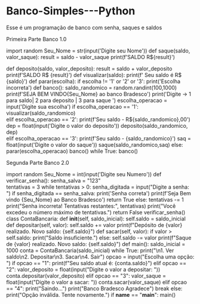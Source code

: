 # Banco-Simples---Python
Esse é um programação de banco com senha, saques e saldos

Primeira Parte Banco 1.0

import random
Seu_Nome = str(input('Digite seu Nome'))
def saque(saldo, valor_saque):
        result =  saldo -  valor_saque 
        print(f'SALDO R${result}')
 
def deposito(saldo, valor_deposito): 
        result  =  saldo  +  valor_deposito
        print(f'SALDO R$ {result}')
def visualizar(saldo): 
    print(f' Seu saldo é R$ {saldo}')
def parar(escolha):
    if escolha != '1' or '2' or '3':
       print('Escolha incorreta') 
def banco():
    saldo_randomico =  random.randint(100,1000)
    print(f'SEJA BEM VINDO{Seu_Nome} ao banco Bradesco')
    print('Digite -> 1 para saldo| 2 para deposito | 3 para saque ') 
    escolha_operacao =   input('Digite sua escolha')
    if escolha_operacao ==  '1':
       visualizar(saldo_randomico)  
    elif escolha_operacao == '2': 
       print(f'Seu saldo  -  R${saldo_randomico},00') 
       dep =  float(input('Digite o valor do deposito')) 
       deposito(saldo_randomico, dep)    
    elif escolha_operacao == '3':
       print(f'Seu saldo  -  {saldo_randomico}') 
       saq =  float(input('Digite o valor do saque')) 
       saque(saldo_randomico,saq) 
    else: 
       parar(escolha_operacao)
       banco()
while True:
      banco()        

Segunda Parte Banco 2.0

import random
Seu_Nome = int(input('Digite seu Numero'))
def verificar_senha():
    senha_salva = "123"  
    tentativas = 3
    while tentativas > 0:
        senha_digitada = input("Digite a senha: ")
        if senha_digitada == senha_salva:
            print('Senha correta')
            print(f'Seja Bem vindo {Seu_Nome} ao Banco Bradesco')
            return True
        else:
            tentativas -= 1
            print("Senha incorreta! Tentativas restantes:", tentativas)
    print("Você excedeu o número máximo de tentativas.")
    return False
verificar_senha()     
class ContaBancaria:
    def __init__(self, saldo_inicial):
        self.saldo = saldo_inicial
    def depositar(self, valor):
        self.saldo += valor
        print(f"Depósito de {valor} realizado. Novo saldo: {self.saldo}")
    def sacar(self, valor):
        if valor > self.saldo:
            print("Saldo insuficiente.")
        else:
            self.saldo -= valor
            print(f"Saque de {valor} realizado. Novo saldo: {self.saldo}")
def main():
    saldo_inicial = 1000
    conta = ContaBancaria(saldo_inicial)
    while True:
        print("\n1. Ver saldo\n2. Depositar\n3. Sacar\n4. Sair")
        opcao = input("Escolha uma opção: ")
        if opcao == "1":
            print(f"Seu saldo atual é: {conta.saldo}")
        elif opcao == "2":
            valor_deposito = float(input("Digite o valor a depositar: "))
            conta.depositar(valor_deposito)
        elif opcao == "3":
            valor_saque = float(input("Digite o valor a sacar: "))
            conta.sacar(valor_saque)
        elif opcao == "4":
            print("Saindo...")
            print("Banco Bradesco Agradece")
            break
        else:
            print("Opção inválida. Tente novamente.")
if __name__ == "__main__":
    main()
